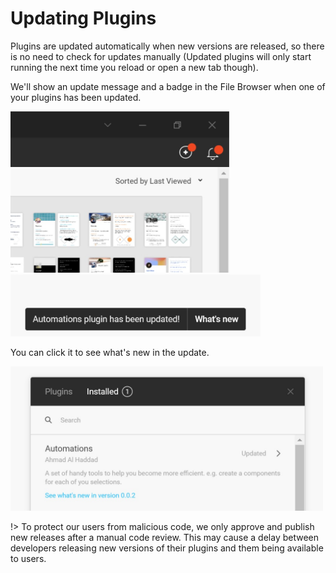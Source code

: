 # Updating Plugins

Plugins are updated automatically when new versions are released, so there is no need to check for updates manually (Updated plugins will only start running the next time you reload or open a new tab though).

We'll show an update message and a badge in the File Browser when one of your plugins has been updated.

<img src="images/updates.jpg" width="350">

<img src="images/updateToast.jpg" width="400">

You can click it to see what's new in the update.

<img src="images/whatsnew.jpg" width="500">

!> To protect our users from malicious code, we only approve and publish new releases after a manual code review. This may cause a delay between developers releasing new versions of their plugins and them being available to users.
